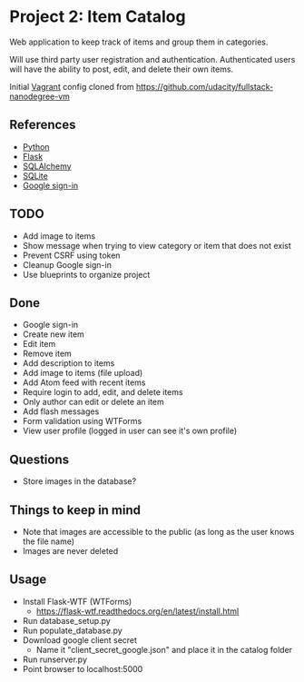 Project 2: Item Catalog
=======================

Web application to keep track of items and group them in categories.

Will use third party user registration and authentication. Authenticated users will have the ability to post, edit, and delete their own items.

Initial [Vagrant](https://www.vagrantup.com/) config cloned from https://github.com/udacity/fullstack-nanodegree-vm


References
----------

- [Python](https://www.python.org/)
- [Flask](http://flask.pocoo.org/)
- [SQLAlchemy](http://www.sqlalchemy.org/)
- [SQLite](https://www.sqlite.org/)
- [Google sign-in](https://developers.google.com/identity/sign-in/web/)


TODO
----

- Add image to items
- Show message when trying to view category or item that does not exist
- Prevent CSRF using token
- Cleanup Google sign-in
- Use blueprints to organize project

Done
----

- Google sign-in
- Create new item
- Edit item
- Remove item
- Add description to items
- Add image to items (file upload)
- Add Atom feed with recent items
- Require login to add, edit, and delete items
- Only author can edit or delete an item
- Add flash messages
- Form validation using WTForms
- View user profile (logged in user can see it's own profile)

Questions
---------

- Store images in the database?

Things to keep in mind
----------------------

- Note that images are accessible to the public (as long as the user knows the file name)
- Images are never deleted

Usage
-----

- Install Flask-WTF (WTForms)
  - https://flask-wtf.readthedocs.org/en/latest/install.html
- Run database_setup.py
- Run populate_database.py
- Download google client secret
  - Name it "client_secret_google.json" and place it in the catalog folder
- Run runserver.py
- Point browser to localhost:5000
